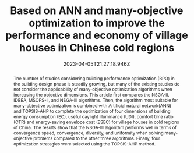 ---
title: Based on ANN and many-objective optimization to improve the performance
  and economy of village houses in Chinese cold regions
publication_types:
  - "2"
authors:
  - Juanli Guo
  - Jian Zhou
  - admin
  - and Siao Lu
author_notes:
  - ""
  - ""
  - Corresponding author
doi: https://doi.org/10.1080/19401493.2023.2183259
publication: Journal of Building Performance Simulation
abstract: The number of studies considering building performance optimization
  (BPO) in the building design phase is steadily growing, but many of the
  existing studies do not consider the applicability of many-objective
  optimization algorithms when increasing the objective dimensions. This article
  first compares the NSGA-II, IDBEA, MSOPS-II, and NSGA-III algorithms. Then,
  the algorithm most suitable for many-objective optimization is combined with
  Artificial natural network(ANN) and TOPSIS-AHP to complete the optimization of
  four dimensions of building energy consumption (EC), useful daylight
  illuminance (UDI), comfort time ratio (CTR) and energy-saving envelope cost
  (ESEC) for village houses in cold regions of China. The results show that the
  NSGA-III algorithm performs well in terms of convergence speed, convergence,
  diversity, and uniformity when solving many-objective problems compared to the
  other three algorithms. Finally, four optimization strategies were selected
  using the TOPSIS-AHP method.
draft: false
featured: false
tags:
  - Building Performance Optimization
image:
  filename: ""
  focal_point: ""
  preview_only: false
date: 2023-04-05T21:27:18.946Z
---